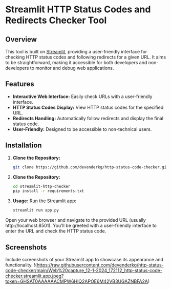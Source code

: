 # Streamlit HTTP Status Codes and Redirects Checker Tool

## Overview

This tool is built on [Streamlit](https://streamlit.io/), providing a user-friendly interface for checking HTTP status codes and following redirects for a given URL. It aims to be straightforward, making it accessible for both developers and non-developers to monitor and debug web applications.

## Features

- **Interactive Web Interface:** Easily check URLs with a user-friendly interface.
- **HTTP Status Codes Display:** View HTTP status codes for the specified URL.
- **Redirects Handling:** Automatically follow redirects and display the final status code.
- **User-Friendly:** Designed to be accessible to non-technical users.

## Installation

1. **Clone the Repository:**

   ```bash
   git clone https://github.com/devenderkg/http-status-code-checker.git

2. **Clone the Repository:**

   ```bash
   cd streamlit-http-checker
   pip install -r requirements.txt

3. **Usage:** Run the Streamlit app:

   ```bash
   streamlit run app.py

Open your web browser and navigate to the provided URL (usually http://localhost:8501). You'll be greeted with a user-friendly interface to enter the URL and check the HTTP status code.

## Screenshots
Include screenshots of your Streamlit app to showcase its appearance and functionality.
!(https://raw.githubusercontent.com/devenderkg/http-status-code-checker/main/Web%20capture_12-1-2024_172112_http-status-code-checker.streamlit.app.jpeg?token=GHSAT0AAAAAACMPW6HIQ2APOE6M42VB3UGAZNBFA2A)
